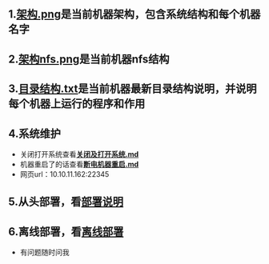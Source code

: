 ## 1.[**架构.png**](https://github.com/YuanliangZhang/temp_note/blob/master/%E6%9E%B6%E6%9E%84.png)是当前机器架构，包含系统结构和每个机器名字

## 2.[**架构nfs.png**](https://github.com/YuanliangZhang/temp_note/blob/master/%E6%9E%B6%E6%9E%84nfs.png)是当前机器nfs结构

## 3.[**目录结构.txt**](https://github.com/YuanliangZhang/temp_note/blob/master/%E7%9B%AE%E5%BD%95%E7%BB%93%E6%9E%84.txt)是当前机器最新目录结构说明，并说明每个机器上运行的程序和作用

## 4.系统维护
* 关闭打开系统查看[**关闭及打开系统.md**](https://github.com/YuanliangZhang/temp_note/blob/master/%E5%85%B3%E9%97%AD%E5%8F%8A%E6%89%93%E5%BC%80%E7%B3%BB%E7%BB%9F.md)
* 机器重启了的话查看[**断电机器重启.md**](https://github.com/YuanliangZhang/temp_note/blob/master/%E6%96%AD%E7%94%B5%E6%9C%BA%E5%99%A8%E9%87%8D%E5%90%AF.md)
* 网页url：10.10.11.162:22345
	
## 5.从头部署，看[**部署说明**](https://github.com/YuanliangZhang/temp_note/tree/master/%E9%83%A8%E7%BD%B2%E8%AF%B4%E6%98%8E)

## 6.离线部署，看[**离线部署**](https://github.com/YuanliangZhang/temp_note/tree/master/%E7%A6%BB%E7%BA%BF%E9%83%A8%E7%BD%B2)

* 有问题随时问我
